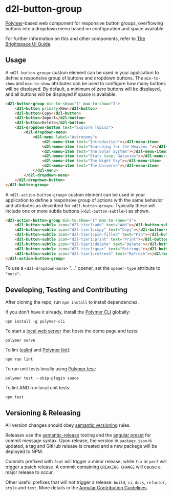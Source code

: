 # d2l-button-group

[Polymer](https://www.polymer-project.org)-based web component for responsive button groups, overflowing buttons into a dropdown menu based on configuration and space available.

For further information on this and other components, refer to [The Brightspace UI Guide](https://github.com/BrightspaceUI/guide/wiki).

## Usage

A `<d2l-button-group>` custom element can be used in your application to define a responsive group of buttons and dropdown buttons.  The `min-to-show` and `max-to-show` attributes can be used to configure how many buttons will be displayed.  By default, a minimum of zero buttons will be displayed, and all buttons will be displayed if space is available.

```html
<d2l-button-group min-to-show="1" max-to-show="3">
	<d2l-button primary>New</d2l-button>
	<d2l-button>Copy</d2l-button>
	<d2l-button>Import</d2l-button>
	<d2l-button>Delete</d2l-button>
	<d2l-dropdown-button text="Explore Topics">
		<d2l-dropdown-menu>
			<d2l-menu label="Astronomy">
				<d2l-menu-item text="Introduction"></d2l-menu-item>
				<d2l-menu-item text="Searching for the Heavens "></d2l-menu-item>
				<d2l-menu-item text="The Solar System"></d2l-menu-item>
				<d2l-menu-item text="Stars &amp; Galaxies"></d2l-menu-item>
				<d2l-menu-item text="The Night Sky"></d2l-menu-item>
				<d2l-menu-item text="The Universe"></d2l-menu-item>
			</d2l-menu>
		</d2l-dropdown-menu>
	</d2l-dropdown-button>
</d2l-button-group>
```

A `<d2l-action-button-group>` custom element can be used in your application to define a responsive group of actions with the same behavior and attributes as described for `<d2l-button-group>`.  Typically these will include one or more subtle buttons (`<d2l-button-subtle>`) as shown.

```html
<d2l-action-button-group min-to-show="1" max-to-show="5">
	<d2l-button-subtle icon="d2l-tier1:add" text="Add"></d2l-button-subtle>
	<d2l-button-subtle icon="d2l-tier1:copy" text="Copy"></d2l-button-subtle>
	<d2l-button-subtle icon="d2l-tier1:pin-filled" text="Pin"></d2l-button-subtle>
	<d2l-button-subtle icon="d2l-tier1:print" text="Print"></d2l-button-subtle>
	<d2l-button-subtle icon="d2l-tier1:delete" text="Delete"></d2l-button-subtle>
	<d2l-button-subtle icon="d2l-tier1:gear" text="Settings"></d2l-button-subtle>
	<d2l-button-subtle icon="d2l-tier1:refresh" text="Refresh"></d2l-button-subtle>
</d2l-action-button-group>
```

To use a `<d2l-dropdown-more>` "..." opener, set the `opener-type` attribute to `"more"`.

## Developing, Testing and Contributing

After cloning the repo, run `npm install` to install dependencies.

If you don't have it already, install the [Polymer CLI](https://www.polymer-project.org/2.0/docs/tools/polymer-cli) globally:

```shell
npm install -g polymer-cli
```

To start a [local web server](https://www.polymer-project.org/2.0/docs/tools/polymer-cli-commands#serve) that hosts the demo page and tests:

```shell
polymer serve
```

To lint ([eslint](http://eslint.org/) and [Polymer lint](https://www.polymer-project.org/2.0/docs/tools/polymer-cli-commands#lint)):

```shell
npm run lint
```

To run unit tests locally using [Polymer test](https://www.polymer-project.org/2.0/docs/tools/polymer-cli-commands#tests):

```shell
polymer test --skip-plugin sauce
```

To lint AND run local unit tests:

```shell
npm test
```

## Versioning & Releasing

All version changes should obey [semantic versioning](https://semver.org/) rules.

Releases use the [semantic-release](https://semantic-release.gitbook.io/) tooling and the [angular preset](https://github.com/conventional-changelog/conventional-changelog/tree/master/packages/conventional-changelog-angular) for commit message syntax. Upon release, the version in `package.json` is updated, a tag and GitHub release is created and a new package will be deployed to NPM.

Commits prefixed with `feat` will trigger a minor release, while `fix` or `perf` will trigger a patch release. A commit containing `BREAKING CHANGE` will cause a major release to occur.

Other useful prefixes that will not trigger a release: `build`, `ci`, `docs`, `refactor`, `style` and `test`. More details in the [Angular Contribution Guidelines](https://github.com/angular/angular/blob/master/CONTRIBUTING.md#type).
